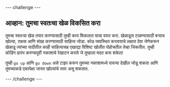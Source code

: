 \--- challenge \---

## आव्हान: तुमचा स्वतःचा खेळ विकसित करा

तुमचा स्वतःचा खेळ तयार करण्यासाठी तुम्ही काय शिकलात याचा वापर करा. खेळाडूस टाळण्यासाठी बऱ्याच खोल्या, राक्षस आणि संग्रह करण्यासाठी साहित्य जोडा. कोड व्यवस्थित करावयाचे लक्षात ठेवा जेणेकरून खेळाडू त्यांच्या यादीतील काही साहित्यासह एखाद्या विशिष्ट खोलीत पोहोचतील तेव्हा जिंकतील. तुम्ही कोडिंग प्रारंभ करण्यापूर्वी नकाशाचे रेखाटन करावे जे तुम्हाला मदत करू शकेल!

तुम्ही `go up` आणि `go down` असे टाइप करून तुमच्या नकाशामध्ये पायर्‍या देखील जोडू शकता आणि तुमच्याकडे एकापेक्षा जास्त खोल्यांचे स्तर असू शकतात.

\--- /challenge \---